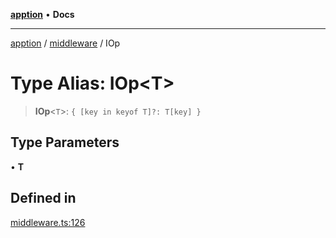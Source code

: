 [**apption**](../../README.md) • **Docs**

***

[apption](../../modules.md) / [middleware](../README.md) / IOp

# Type Alias: IOp\<T\>

> **IOp**\<`T`\>: `{ [key in keyof T]?: T[key] }`

## Type Parameters

• **T**

## Defined in

[middleware.ts:126](https://github.com/mksunny1/apption/blob/8a5b4dcedc594ef8c2d14b969bb9eb94e7e47749/src/middleware.ts#L126)
